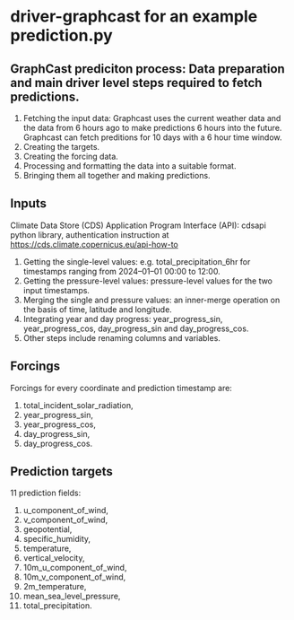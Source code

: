 # driver-graphcast for an example prediction.py
## GraphCast prediciton process: Data preparation and main driver level steps required to fetch predictions.
1. Fetching the input data: Graphcast uses the current weather data and the data from 6 hours ago to make predictions 6 hours into the future. Graphcast can fetch preditions for 10 days with a 6 hour time window.
2. Creating the targets.
3. Creating the forcing data.
4. Processing and formatting the data into a suitable format.
5. Bringing them all together and making predictions.
## Inputs
Climate Data Store (CDS) Application Program Interface (API): cdsapi python library, authentication instruction at https://cds.climate.copernicus.eu/api-how-to
1. Getting the single-level values: e.g. total_precipitation_6hr for timestamps ranging from 2024–01–01 00:00 to 12:00.
2. Getting the pressure-level values: pressure-level values for the two input timestamps.
3. Merging the single and pressure values: an inner-merge operation on the basis of time, latitude and longitude.
4. Integrating year and day progress: year_progress_sin, year_progress_cos, day_progress_sin and day_progress_cos.
5. Other steps include renaming columns and variables.
## Forcings
Forcings for every coordinate and prediction timestamp are:
1. total_incident_solar_radiation,
2. year_progress_sin,
3. year_progress_cos,
4. day_progress_sin,
4. day_progress_cos.
## Prediction targets
11 prediction fields:
1. u_component_of_wind,
2. v_component_of_wind,
3. geopotential,
4. specific_humidity,
5. temperature,
6. vertical_velocity,
7. 10m_u_component_of_wind,
8. 10m_v_component_of_wind,
9. 2m_temperature,
10. mean_sea_level_pressure,
11. total_precipitation.



